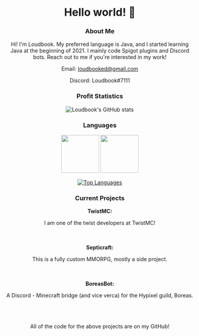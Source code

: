 <div align="center">
  
  # Hello world! 👋

  ### About Me
  
  Hi! I'm Loudbook. My preferred language is Java, and I started learning Java at the beginning of 2021. I mainly code Spigot plugins and Discord bots. Reach out to me if you're interested in my work! 
  
  Email: loudbooked@gmail.com
  
  Discord: Loudbook#7111
  
  
  ### Profit Statistics

![Loudbook's GitHub stats](https://github-readme-stats.vercel.app/api?username=Loudbooks&show_icons=true&theme=radical)
  
  ### Languages
  
  <img src="https://cdn.jsdelivr.net/npm/programming-languages-logos/src/java/java.png" height="100">   <img src="https://cdn.jsdelivr.net/npm/programming-languages-logos/src/python/python.png" height="100">

  
  
  [![Top Languages](https://github-readme-stats.vercel.app/api/top-langs/?username=Loudbooks&hide=mcfunction&theme=radical)](https://github.com/Loudbooks/github-readme-stats)
  
  ### Current Projects
  
  **TwistMC:** 
  
  I am one of the twist developers at TwistMC!
  <br>
  <br>
  <br>
  
  **Septicraft:** 
  
  This is a fully custom MMORPG, mostly a side project.
  <br>
  <br>
  <br>
  
  **BoreasBot:** 
  
  A Discord - Minecraft bridge (and vice verca) for the Hypixel guild, Boreas.
  <br>
  <br>
  <br>
  <br>
  
  All of the code for the above projects are on my GitHub!
</div>
